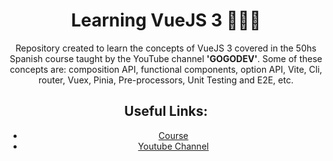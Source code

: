 
<div style="text-align: center;">  
  <h1>Learning VueJS 3 👩‍💻🤓 </h1>
  
  <p>    
Repository created to learn the concepts of VueJS 3 covered in the 50hs Spanish course taught by the YouTube channel <strong>'GOGODEV'</strong>.
    Some of these concepts are: composition API, functional components, option API, Vite, Cli, router, Vuex, Pinia, Pre-processors, Unit Testing and E2E, etc.
  </p>
 

<h2>Useful Links:</h2>
<ul>
  <li> <a href='https://www.youtube.com/playlist?list=PLDllzmccetSNgykILXnHMeuO-y-gRcF-i' target="_blank" rel="noopener noreferrer">Course</a></li>
  <li><a href='https://www.youtube.com/@GOGODEV' target="_blank" rel="noopener noreferrer"> Youtube Channel</a></li>
</ul>

</div>
